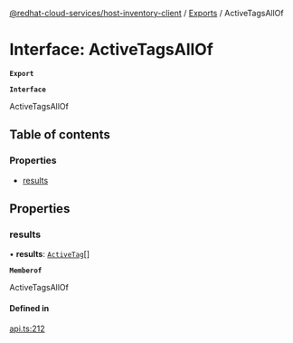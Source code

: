 [@redhat-cloud-services/host-inventory-client](../README.md) / [Exports](../modules.md) / ActiveTagsAllOf

# Interface: ActiveTagsAllOf

**`Export`**

**`Interface`**

ActiveTagsAllOf

## Table of contents

### Properties

- [results](ActiveTagsAllOf.md#results)

## Properties

### results

• **results**: [`ActiveTag`](ActiveTag.md)[]

**`Memberof`**

ActiveTagsAllOf

#### Defined in

[api.ts:212](https://github.com/RedHatInsights/javascript-clients/blob/master/packages/host-inventory/api.ts#L212)
